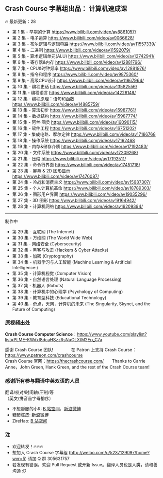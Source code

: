 ## Crash Course 字幕组出品： 计算机速成课
:fire: 最新更新：28
* 第 1 集 - 早期的计算 https://www.bilibili.com/video/av8861057/
* 第 2 集 - 电子运算 https://www.bilibili.com/video/av9066628/ 
* 第 3 集 - 布尔逻辑与逻辑电路    https://www.bilibili.com/video/av11557339/ 
* 第 4 集 - 二进制  https://www.bilibili.com/video/av11592079/ 
* 第 5 集 - 算术逻辑单元(ALU)  https://www.bilibili.com/video/av12742941/ 
* 第 6 集 - 寄存器&内存  https://www.bilibili.com/video/av12881796/ 
* 第 7 集 - CPU&时钟频率  https://www.bilibili.com/video/av12881976/ 
* 第 8 集 - 指令和程序    https://www.bilibili.com/video/av9875360/ 
* 第 9 集 -  高级CPU设计  https://www.bilibili.com/video/av11867964/ 
* 第 10 集 - 编程史话   https://www.bilibili.com/video/av13582556/ 
* 第 11 集 - 编程语言   https://www.bilibili.com/video/av14228148/ 
* 第 12 集 - 编程原理：语句和函数 https://www.bilibili.com/video/av14885759/
* 第 13 集 - 算法初步 https://www.bilibili.com/video/av15987761/ 
* 第 14 集 - 数据结构 https://www.bilibili.com/video/av15987774/
* 第 15 集 - 阿兰·图灵 https://www.bilibili.com/video/av16090115/
* 第 16 集 - 软件工程 https://www.bilibili.com/video/av16751202/
* 第 17 集 - 集成电路、摩尔定律 https://www.bilibili.com/video/av17186768
* 第 18 集 - 操作系统    https://www.bilibili.com/video/av17192468
* 第 19 集 - 内存&储存介质   https://www.bilibili.com/video/av17192483/
* 第 20 集 - 文件系统    https://www.bilibili.com/video/av17209268/
* 第 21 集 - 压缩 https://www.bilibili.com/video/av17192511/
* 第 22 集 - 命令行界面 https://www.bilibili.com/video/av17451718/
* 第 23 集 - 屏幕 & 2D 图形显示 https://www.bilibili.com/video/av17476087/ 
* 第 24 集 - 冷战和消费主义 https://www.bilibili.com/video/av15637307/ 
* 第 25 集 - 个人计算机革命 https://www.bilibili.com/video/av18789303/ 
* 第 26 集 - 图形用户界面 https://www.bilibili.com/video/av19035296/ 
* 第 27 集 - 3D 图形 https://www.bilibili.com/video/av19164942/
* 第 28 集 - 计算机网络 https://www.bilibili.com/video/av19209394/
---
制作中
* 第 29 集 - 互联网 (The Internet)
* 第 30 集 - 万维网 (The World Wide Web)
* 第 31 集 - 网络安全 (Cybersecurity)
* 第 32 集 - 黑客与攻击 (Hackers & Cyber Attacks)
* 第 33 集 - 加密 (Cryptography)
* 第 34 集 - 机器学习与人工智能 (Machine Learning & Artificial Intelligence:)
* 第 35 集 - 计算机视觉 (Computer Vision)
* 第 36 集 - 自然语言处理 (Natural Language Processing) 
* 第 37 集 - 机器人 (Robots)
* 第 38 集 - 计算机中的心理学 (Psychology of Computing)
* 第 39 集 - 教育型科技 (Educational Technology)
* 第 40 集 - 奇点，天网，计算机的未来 (The Singularity, Skynet, and the Future of Computing)


### 原视频出处
**Crash Course Computer Science**：https://www.youtube.com/playlist?list=PLME-KWdxI8dcaHSzzRsNuOLXtM2Ep_C7a            

感谢 Crash Course 团队!                    
在 Patron 上支持 Crash Course：https://www.patreon.com/crashcourse         
Crash Course 官网：https://thecrashcourse.com/       
Thanks to Carrie Anne，John Green, Hank Green, and the rest of the Crash Course team!

### 感谢所有参与翻译中英双语的人员    
翻译/校对/时间轴/压制/等    
（英文/拼音首字母排序）      

* 不想膨胀的小R: [B 站空间](https://space.bilibili.com/5385034#!/video)，[新浪微博](https://weibo.com/u/2207493917)
* 糖醋陈皮: [新浪微博](https://weibo.com/2004104451)
* ZireHao: [B 站空间](http://space.bilibili.com/27167876#!/)

### 注
* 欢迎转发！:fire::fire::fire:
* 想加入 Crash Course 字幕组 (http://weibo.com/u/5237129097/home?wvr=5) 请加 Q 群 305631757       
* 若发现有错误，欢迎 Pull Request 或开新 Issue。翻译人员也是人类，请和善沟通 :D


 
